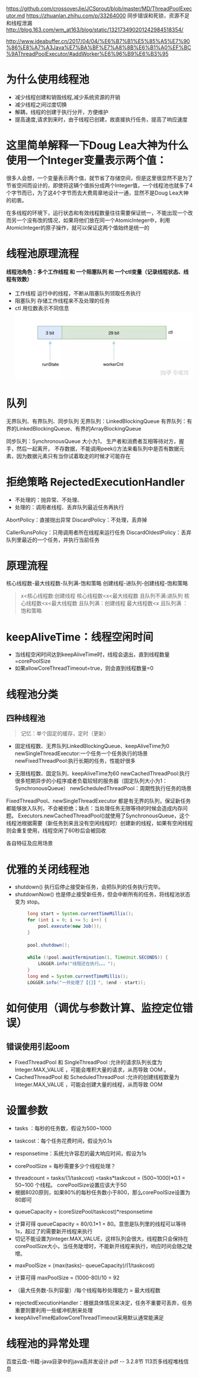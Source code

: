 https://github.com/crossoverJie/JCSprout/blob/master/MD/ThreadPoolExecutor.md
https://zhuanlan.zhihu.com/p/33264000
同步错误和死锁，资源不足和线程泄漏
http://blog.163.com/wm_at163/blog/static/132173490201242984518354/

http://www.ideabuffer.cn/2017/04/04/%E6%B7%B1%E5%85%A5%E7%90%86%E8%A7%A3Java%E7%BA%BF%E7%A8%8B%E6%B1%A0%EF%BC%9AThreadPoolExecutor/#addWorker%E6%96%B9%E6%B3%95

# 为什么使用线程池
- 减少线程创建和销毁线程,减少系统资源的开销
- 减少线程之间过度切换
- 解耦，线程的创建于执行分开，方便维护
- 提高速度,请求到来时，由于线程已创建，故直接执行任务，提高了响应速度


# 这里简单解释一下Doug Lea大神为什么使用一个Integer变量表示两个值：

很多人会想，一个变量表示两个值，就节省了存储空间，但是这里很显然不是为了节省空间而设计的，即使将这辆个值拆分成两个Integer值，一个线程池也就多了4个字节而已，为了这4个字节而去大费周章地设计一通，显然不是Doug Lea大神的初衷。

在多线程的环境下，运行状态和有效线程数量往往需要保证统一，不能出现一个改而另一个没有改的情况，如果将他们放在同一个AtomicInteger中，利用AtomicInteger的原子操作，就可以保证这两个值始终是统一的


# 线程池原理流程
#### 线程池角色：多个工作线程 和 一个阻塞队列 和 一个ctl变量（记录线程状态、线程有效数）
- 工作线程 
运行中的线程，不断从阻塞队列领取任务执行
- 阻塞队列 
存储工作线程来不及处理的任务
- ctl 用位数表示不同信息
![](/assets/v2-aaa7b72a965683f8f638735a508079db_hd.jpg)


# 队列
无界队列、有界队列、同步队列
无界队列：LinkedBlockingQueue
有界队列：有界的LinkedBlockingQueue、有界的ArrayBlockingQueue

同步队列：SynchronousQueue 大小为1， 生产者和消费者互相等待对方，握手，然后一起离开，
不存数据，不能调用peek()方法来看队列中是否有数据元素，因为数据元素只有当你试着取走的时候才可能存在


# 拒绝策略 RejectedExecutionHandler
- 不处理的：抛异常、不处理、
- 处理的：调用者线程、丢弃队列最近任务再执行

AbortPolicy：直接抛出异常
DiscardPolicy：不处理，丢弃掉

CallerRunsPolicy：只用调用者所在线程来运行任务
DiscardOldestPolicy：丢弃队列里最近的一个任务，并执行当前任务

# 原理流程
核心线程数-最大线程数-队列满-饱和策略
创建线程-进队列-创建线程-饱和策略           

> x<核心线程数:创建线程
核心线程数<x<最大线程数 且队列不满:进队列
核心线程数<x<最大线程数 且队列满：创建线程 
最大线程数<x 且队列满 ：饱和策略


# keepAliveTime：线程空闲时间
- 当线程空闲时间达到keepAliveTime时，线程会退出，直到线程数量=corePoolSize
- 如果allowCoreThreadTimeout=true，则会直到线程数量=0


# 线程池分类
## 四种线程池
> 记忆：单个固定的缓存，定时（更新）

- 固定线程数、无界队列LinkedBlockingQueue、keepAliveTime为0
newSingleThreadExecutor:一个任务一个任务执行的场景
newFixedThreadPool:执行长期的任务，性能好很多

- 无限线程数、固定队列、keepAliveTime为60
newCachedThreadPool:执行很多短期异步的小程序或者负载较轻的服务器（固定队列大小为1：SynchronousQueue）
newScheduledThreadPool：周期性执行任务的场景

FixedThreadPool、newSingleThreadExecutor 都是有无界的队列，保证新任务都能够放入队列，不会被拒绝；缺点：当处理任务无限等待的时候会造成内存问题。
Executors.newCachedThreadPool()就使用了SynchronousQueue，这个线程池根据需要（新任务到来且没有空闲线程时）创建新的线程，如果有空闲线程则会重复使用，线程空闲了60秒后会被回收


各自特征及应用场景

# 优雅的关闭线程池
- shutdown() 执行后停止接受新任务，会把队列的任务执行完毕。
- shutdownNow() 也是停止接受新任务，但会中断所有的任务，将线程池状态变为 stop。

```java
        long start = System.currentTimeMillis();
        for (int i = 0; i <= 5; i++) {
            pool.execute(new Job());
        }

        pool.shutdown();

        while (!pool.awaitTermination(1, TimeUnit.SECONDS)) {
            LOGGER.info("线程还在执行。。。");
        }
        long end = System.currentTimeMillis();
        LOGGER.info("一共处理了【{}】", (end - start));
```
# 如何使用（调优与参数计算、监控定位错误）
## 错误使用引起oom 
- FixedThreadPool 和 SingleThreadPool :允许的请求队列长度为 Integer.MAX_VALUE ，可能会堆积大量的请求，从而导致 OOM 。
- CachedThreadPool 和 ScheduledThreadPool :允许的创建线程数量为 Integer.MAX_VALUE ，可能会创建大量的线程，从而导致 OOM 


# 设置参数
- tasks ：每秒的任务数，假设为500~1000
- taskcost：每个任务花费时间，假设为0.1s
- responsetime：系统允许容忍的最大响应时间，假设为1s

- corePoolSize = 每秒需要多少个线程处理？ 
* threadcount = tasks/(1/taskcost) =tasks*taskcout =  (500~1000)*0.1 = 50~100 个线程。
  corePoolSize设置应该大于50
* 根据8020原则，如果80%的每秒任务数小于800，那么corePoolSize设置为80即可

- queueCapacity = (coreSizePool/taskcost)*responsetime
* 计算可得 queueCapacity = 80/0.1*1 = 80。意思是队列里的线程可以等待1s，超过了的需要新开线程来执行
* 切记不能设置为Integer.MAX_VALUE，这样队列会很大，线程数只会保持在corePoolSize大小，当任务陡增时，不能新开线程来执行，响应时间会随之陡增。

- maxPoolSize = (max(tasks)- queueCapacity)/(1/taskcost)
* 计算可得 maxPoolSize = (1000-80)/10 = 92

* （最大任务数-队列容量）/每个线程每秒处理能力 = 最大线程数
- rejectedExecutionHandler：根据具体情况来决定，任务不重要可丢弃，任务重要则要利用一些缓冲机制来处理
- keepAliveTime和allowCoreThreadTimeout采用默认通常能满足


# 线程池的异常处理
百度云盘-书籍-java目录中的java高并发设计.pdf -- 3.2.8节 113页多线程堆栈信息


